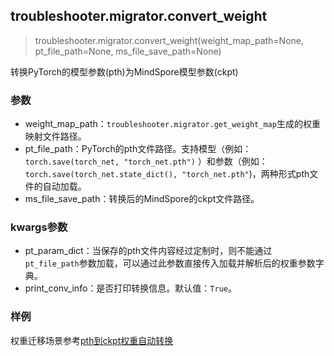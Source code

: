 ## troubleshooter.migrator.convert_weight

> troubleshooter.migrator.convert_weight(weight_map_path=None, pt_file_path=None, ms_file_save_path=None)

转换PyTorch的模型参数(pth)为MindSpore模型参数(ckpt)

### 参数

- weight_map_path：`troubleshooter.migrator.get_weight_map`生成的权重映射文件路径。
- pt_file_path：PyTorch的pth文件路径。支持模型（例如：`torch.save(torch_net, "torch_net.pth")` ）和参数（例如：`torch.save(torch_net.state_dict(), "torch_net.pth"`)，两种形式pth文件的自动加载。
- ms_file_save_path：转换后的MindSpore的ckpt文件路径。

### kwargs参数

- pt_param_dict：当保存的pth文件内容经过定制时，则不能通过`pt_file_path`参数加载，可以通过此参数直接传入加载并解析后的权重参数字典。
- print_conv_info：是否打印转换信息。默认值：`True`。

### 样例

权重迁移场景参考[pth到ckpt权重自动转换](../../migrator.md#应用场景1pth到ckpt权重自动转换)
